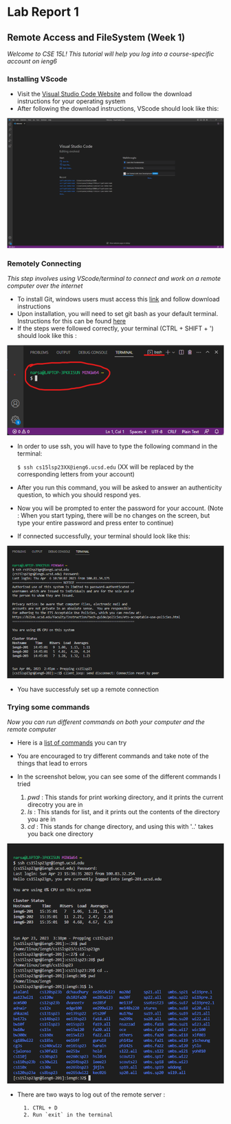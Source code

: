 # Lab Report 1

## Remote Access and FileSystem (Week 1)

*Welcome to CSE 15L! This tutorial will help you log into a course-specific account on ieng6*


### Installing VScode

* Visit the [Visual Studio Code Website](https://code.visualstudio.com/) and follow the download instructions for your operating system
* After following the download instructions, VScode should look like this:

![Image](VSCodeScreenshot.png)


### Remotely Connecting
*This step involves using VScode/terminal to connect and work on a remote computer over the internet*

* To install Git, windows users must access this [link](https://gitforwindows.org/) and follow download instructions
* Upon installation, you will need to set git bash as your default terminal. Instructions for this can be found [here](https://stackoverflow.com/questions/42606837/how-do-i-use-bash-on-windows-from-the-visual-studio-code-integrated-terminal/50527994#50527994)
* If the steps were followed correctly, your terminal (CTRL + SHIFT + ') should look like this :

![Image](TerminalPreview.png)

* In order to use ssh, you will have to type the following command in the terminal:

  `$ ssh cs15lsp23XX@ieng6.ucsd.edu` (XX will be replaced by the corresponding letters from your account)

* After you run this command, you will be asked to answer an authenticity question, to which you should respond yes.
* Now you will be prompted to enter the password for your account. (Note : When you start typing, there will be no changes on the screen, but type your entire password and press enter to continue)
* If connected successfully, your terminal should look like this:

![Image](TerminalAfterConnection.png)

* You have successfuly set up a remote connection


### Trying some commands

*Now you can run different commands on both your computer and the remote computer*

* Here is a [list of commands](https://tutorials.codebar.io/command-line/introduction/tutorial.html) you can try

* You are encouraged to try different commands and take note of the things that lead to errors

* In the screenshot below, you can see some of the different commands I tried
     
     1. *pwd* : This stands for print working directory, and it prints the current direcotry you are in
     2. *ls* : This stands for list, and it prints out the contents of the directory you are in
     3. *cd* : This stands for change directory, and using this with '..' takes you back one directory
     

![Image](terminalAfterCommands.png)

* There are two ways to log out of the remote server :

        1. CTRL + D
        2. Run `exit` in the terminal




